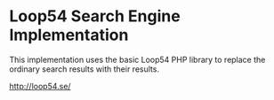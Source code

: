 # Loop54 Search Engine Implementation

This implementation uses the basic Loop54 PHP library to replace the ordinary
search results with their results.

http://loop54.se/